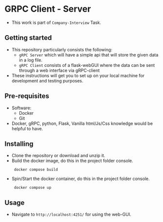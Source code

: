 # GRPC Client - Server

- This work is part of `Company-Interview` Task.


## Getting started

- This repository particularly consists the following:
    - `gRPC Server` which will have a simple api that will store the given data in a log file.
    - `gRPC Client` consists of a flask-webGUI where the data can be sent through a web interface via gRPC-client
- These instructions will get you to set up on your local machine for development and testing purposes.


## Pre-requisites

* Software:
  - Docker
  - Git
* Docker, gRPC, python, Flask, Vanilla html/Js/Css knowledge would be helpful to have.


## Installing

* Clone the repository or download and unzip it.    
* Build the docker image, do this in the project folder console.
   ```
    docker compose build
  ```
* Spin/Start the docker container, do this in the project folder console.
   ```
    docker compose up
  ```

## Usage

* Navigate to `http://localhost:4251/` for using the web-GUI.